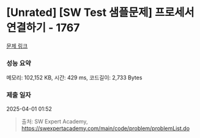 # [Unrated] [SW Test 샘플문제] 프로세서 연결하기 - 1767 

[문제 링크](https://swexpertacademy.com/main/code/problem/problemDetail.do?contestProbId=AV4suNtaXFEDFAUf) 

### 성능 요약

메모리: 102,152 KB, 시간: 429 ms, 코드길이: 2,733 Bytes

### 제출 일자

2025-04-01 01:52



> 출처: SW Expert Academy, https://swexpertacademy.com/main/code/problem/problemList.do